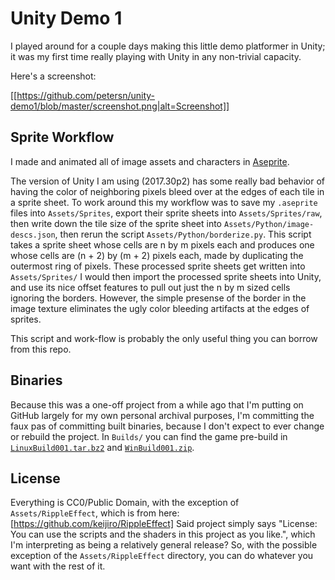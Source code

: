 Unity Demo 1
============

I played around for a couple days making this little demo platformer in Unity; it was my first time really playing with Unity in any non-trivial capacity.

Here's a screenshot:

[[https://github.com/petersn/unity-demo1/blob/master/screenshot.png|alt=Screenshot]]

Sprite Workflow
---------------

I made and animated all of image assets and characters in [Aseprite](https://www.aseprite.org/).

The version of Unity I am using (2017.30p2) has some really bad behavior of having the color of neighboring pixels bleed over at the edges of each tile in a sprite sheet.
To work around this my workflow was to save my `.aseprite` files into `Assets/Sprites`, export their sprite sheets into `Assets/Sprites/raw`, then write down the tile size of the sprite sheet into `Assets/Python/image-descs.json`, then rerun the script `Assets/Python/borderize.py`.
This script takes a sprite sheet whose cells are n by m pixels each and produces one whose cells are (n + 2) by (m + 2) pixels each, made by duplicating the outermost ring of pixels.
These processed sprite sheets get written into `Assets/Sprites/`
I would then import the processed sprite sheets into Unity, and use its nice offset features to pull out just the n by m sized cells ignoring the borders.
However, the simple presense of the border in the image texture eliminates the ugly color bleeding artifacts at the edges of sprites.

This script and work-flow is probably the only useful thing you can borrow from this repo.

Binaries
--------

Because this was a one-off project from a while ago that I'm putting on GitHub largely for my own personal archival purposes, I'm committing the faux pas of committing built binaries, because I don't expect to ever change or rebuild the project.
In `Builds/` you can find the game pre-build in [`LinuxBuild001.tar.bz2`](https://github.com/petersn/unity-demo1/raw/master/Builds/LinuxBuild001.tar.bz2) and [`WinBuild001.zip`](https://github.com/petersn/unity-demo1/raw/master/Builds/WindowsBuild001.zip).

License
-------

Everything is CC0/Public Domain, with the exception of `Assets/RippleEffect`, which is from here: [https://github.com/keijiro/RippleEffect]
Said project simply says "License: You can use the scripts and the shaders in this project as you like.", which I'm interpreting as being a relatively general release?
So, with the possible exception of the `Assets/RippleEffect` directory, you can do whatever you want with the rest of it.

